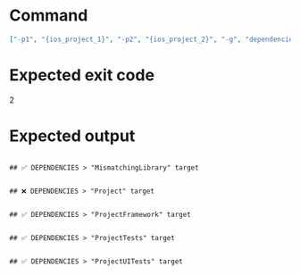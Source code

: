 # Command
```json
["-p1", "{ios_project_1}", "-p2", "{ios_project_2}", "-g", "dependencies", "-f", "markdown"]
```

# Expected exit code
2

# Expected output
```

## ✅ DEPENDENCIES > "MismatchingLibrary" target


## ❌ DEPENDENCIES > "Project" target


## ✅ DEPENDENCIES > "ProjectFramework" target


## ✅ DEPENDENCIES > "ProjectTests" target


## ✅ DEPENDENCIES > "ProjectUITests" target



```
